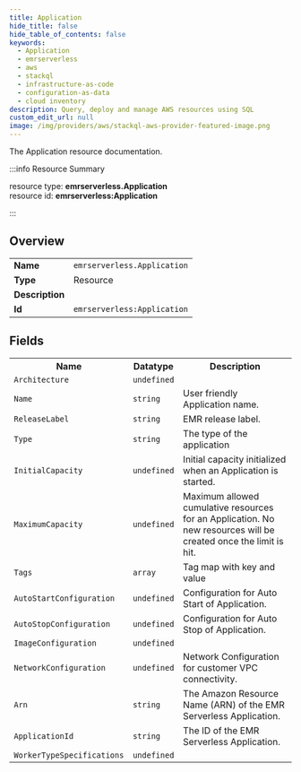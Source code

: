 ```yaml
---
title: Application
hide_title: false
hide_table_of_contents: false
keywords:
  - Application
  - emrserverless
  - aws
  - stackql
  - infrastructure-as-code
  - configuration-as-data
  - cloud inventory
description: Query, deploy and manage AWS resources using SQL
custom_edit_url: null
image: /img/providers/aws/stackql-aws-provider-featured-image.png
---
```

The Application resource documentation.

:::info Resource Summary

<div class="row">
<div class="providerDocColumn">
<span>resource type:&nbsp;<b>emrserverless.Application</b></span><br />
<span>resource id:&nbsp;<b>emrserverless:Application</b></span><br />
</div>
</div>

:::

## Overview
<table><tbody>
<tr><td><b>Name</b></td><td><code>emrserverless.Application</code></td></tr>
<tr><td><b>Type</b></td><td>Resource</td></tr>
<tr><td><b>Description</b></td><td></td></tr>
<tr><td><b>Id</b></td><td><code>emrserverless:Application</code></td></tr>
</tbody></table>

## Fields
<table><tbody>
<tr><th>Name</th><th>Datatype</th><th>Description</th></tr>
<tr><td><code>Architecture</code></td><td><code>undefined</code></td><td></td></tr><tr><td><code>Name</code></td><td><code>string</code></td><td>User friendly Application name.</td></tr><tr><td><code>ReleaseLabel</code></td><td><code>string</code></td><td>EMR release label.</td></tr><tr><td><code>Type</code></td><td><code>string</code></td><td>The type of the application</td></tr><tr><td><code>InitialCapacity</code></td><td><code>undefined</code></td><td>Initial capacity initialized when an Application is started.</td></tr><tr><td><code>MaximumCapacity</code></td><td><code>undefined</code></td><td>Maximum allowed cumulative resources for an Application. No new resources will be created once the limit is hit.</td></tr><tr><td><code>Tags</code></td><td><code>array</code></td><td>Tag map with key and value</td></tr><tr><td><code>AutoStartConfiguration</code></td><td><code>undefined</code></td><td>Configuration for Auto Start of Application.</td></tr><tr><td><code>AutoStopConfiguration</code></td><td><code>undefined</code></td><td>Configuration for Auto Stop of Application.</td></tr><tr><td><code>ImageConfiguration</code></td><td><code>undefined</code></td><td></td></tr><tr><td><code>NetworkConfiguration</code></td><td><code>undefined</code></td><td>Network Configuration for customer VPC connectivity.</td></tr><tr><td><code>Arn</code></td><td><code>string</code></td><td>The Amazon Resource Name (ARN) of the EMR Serverless Application.</td></tr><tr><td><code>ApplicationId</code></td><td><code>string</code></td><td>The ID of the EMR Serverless Application.</td></tr><tr><td><code>WorkerTypeSpecifications</code></td><td><code>undefined</code></td><td></td></tr>
</tbody></table>